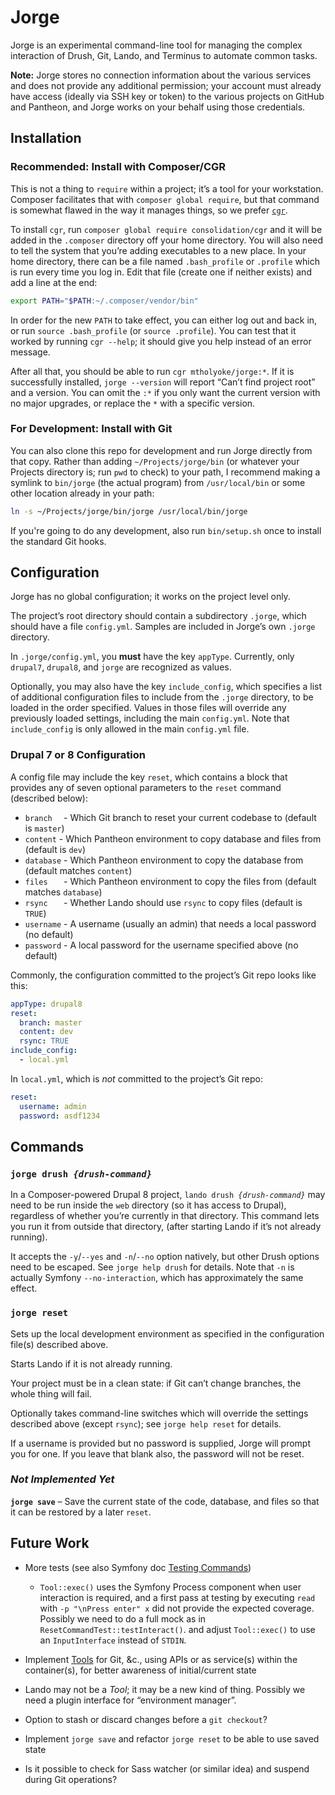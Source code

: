 # Jorge

Jorge is an experimental command-line tool for managing the complex interaction of Drush, Git, Lando, and Terminus to automate common tasks.

**Note:** Jorge stores no connection information about the various services and does not provide any additional permission; your account must already have access (ideally via SSH key or token) to the various projects on GitHub and Pantheon, and Jorge works on your behalf using those credentials.

## Installation

### Recommended: Install with Composer/CGR

This is not a thing to `require` within a project; it’s a tool for your workstation. Composer facilitates that with `composer global require`, but that command is somewhat flawed in the way it manages things, so we prefer [`cgr`](https://pantheon.io/blog/fixing-composer-global-command).

To install `cgr`, run `composer global require consolidation/cgr` and it will be added in the `.composer` directory off your home directory. You will also need to tell the system that you’re adding executables to a new place. In your home directory, there can be a file named `.bash_profile` or `.profile` which is run every time you log in. Edit that file (create one if neither exists) and add a line at the end:
```bash
export PATH="$PATH:~/.composer/vendor/bin"
```

In order for the new `PATH` to take effect, you can either log out and back in, or run `source .bash_profile` (or `source .profile`). You can test that it worked by running `cgr --help`; it should give you help instead of an error message.

After all that, you should be able to run `cgr mtholyoke/jorge:*`. If it is successfully installed, `jorge --version` will report “Can’t find project root” and a version. You can omit the `:*` if you only want the current version with no major upgrades, or replace the `*` with a specific version.


### For Development: Install with Git

You can also clone this repo for development and run Jorge directly from that copy. Rather than adding `~/Projects/jorge/bin` (or whatever your Projects directory is; run `pwd` to check) to your path, I recommend making a symlink to `bin/jorge` (the actual program) from `/usr/local/bin` or some other location already in your path:
```bash
ln -s ~/Projects/jorge/bin/jorge /usr/local/bin/jorge
```

If you're going to do any development, also run `bin/setup.sh` once to install the standard Git hooks.

## Configuration

Jorge has no global configuration; it works on the project level only.

The project’s root directory should contain a subdirectory `.jorge`, which should have a file `config.yml`. Samples are included in Jorge’s own `.jorge` directory.

In `.jorge/config.yml`, you **must** have the key `appType`. Currently, only `drupal7`, `drupal8`, and `jorge` are recognized as values.

Optionally, you may also have the key `include_config`, which specifies a list of additional configuration files to include from the `.jorge` directory, to be loaded in the order specified. Values in those files will override any previously loaded settings, including the main `config.yml`. Note that `include_config` is only allowed in the main `config.yml` file.

### Drupal 7 or 8 Configuration

A config file may include the key `reset`, which contains a block that provides any of seven optional parameters to the `reset` command (described below):
- `branch  ` - Which Git branch to reset your current codebase to (default is `master`)
- `content`  - Which Pantheon environment to copy database and files from (default is `dev`)
- `database` - Which Pantheon environment to copy the database from (default matches `content`)
- `files   ` - Which Pantheon environment to copy the files from (default matches `database`)
- `rsync   ` - Whether Lando should use `rsync` to copy files (default is `TRUE`)
- `username` - A username (usually an admin) that needs a local password (no default)
- `password` - A local password for the username specified above (no default)

Commonly, the configuration committed to the project’s Git repo looks like this:
```yml
appType: drupal8
reset:
  branch: master
  content: dev
  rsync: TRUE
include_config:
  - local.yml
```

In `local.yml`, which is _not_ committed to the project’s Git repo:
```yml
reset:
  username: admin
  password: asdf1234
```


## Commands

### `jorge drush `_`{drush-command}`_

In a Composer-powered Drupal 8 project, `lando drush `_`{drush-command}`_ may need to be run inside the `web` directory (so it has access to Drupal), regardless of whether you’re currently in that directory. This command lets you run it from outside that directory, (after starting Lando if it’s not already running).

It accepts the `-y`/`--yes` and `-n`/`--no` option natively, but other Drush options need to be escaped. See `jorge help drush` for details. Note that `-n` is actually Symfony `--no-interaction`, which has approximately the same effect.


### `jorge reset`

Sets up the local development environment as specified in the configuration file(s) described above.

Starts Lando if it is not already running.

Your project must be in a clean state: if Git can’t change branches, the whole thing will fail.

Optionally takes command-line switches which will override the settings described above (except `rsync`); see `jorge help reset` for details.

If a username is provided but no password is supplied, Jorge will prompt you for one. If you leave that blank also, the password will not be reset.


### _Not Implemented Yet_

**`jorge save`** – Save the current state of the code, database, and files so that it can be restored by a later `reset`.


## Future Work

- More tests (see also Symfony doc [Testing Commands](https://symfony.com/doc/current/console.html#testing-commands))
  - `Tool::exec()` uses the Symfony Process component when user interaction is required, and a first pass at testing by executing `read` with `-p "\nPress enter" x` did not provide the expected coverage. Possibly we need to do a full mock as in `ResetCommandTest::testInteract()`. and adjust `Tool::exec()` to use an `InputInterface` instead of `STDIN`.


- Implement [Tools](src/Tool/) for Git, &c., using APIs or as service(s) within the container(s), for better awareness of initial/current state

- Lando may not be a _Tool_; it may be a new kind of thing. Possibly we need a plugin interface for “environment manager”.

- Option to stash or discard changes before a `git checkout`?

- Implement `jorge save` and refactor `jorge reset` to be able to use saved state

- Is it possible to check for Sass watcher (or similar idea) and suspend during Git operations?
